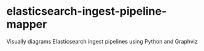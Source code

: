 # elasticsearch-ingest-pipeline-mapper
Visually diagrams Elasticsearch ingest pipelines using Python and Graphviz
